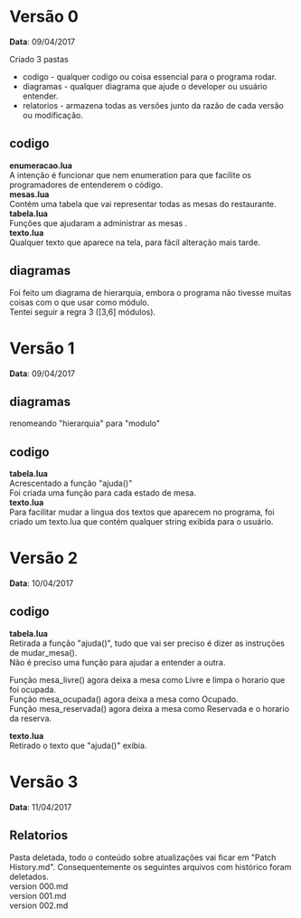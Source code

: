 # Versão 0 #
__Data__: 09/04/2017

Criado 3 pastas
* codigo - qualquer codigo ou coisa essencial para o programa rodar.
* diagramas - qualquer diagrama que ajude o developer ou usuário entender.
* relatorios - armazena todas as versões junto da razão de cada versão ou modificação.

## codigo ##
__enumeracao.lua__    
A intenção é funcionar que nem enumeration para que facilite os programadores de entenderem o código.    
__mesas.lua__  
Contém uma tabela que vai representar todas as mesas do restaurante.    
__tabela.lua__  
Funções que ajudaram a administrar as mesas  .  
__texto.lua__  
Qualquer texto que aparece na tela, para fácil alteração mais tarde.

## diagramas ##
Foi feito um diagrama de hierarquia, embora o programa não tivesse muitas coisas com o que usar como módulo.    
Tentei seguir a regra 3 ([3,6] módulos).

# Versão 1 #
__Data__: 09/04/2017

## diagramas ##
renomeando "hierarquia" para "modulo"

## codigo ##
__tabela.lua__    
Acrescentado a função "ajuda()"    
Foi criada uma função para cada estado de mesa.  
__texto.lua__  
Para facilitar mudar a lingua dos textos que aparecem no programa, foi criado um texto.lua que contém qualquer string exibida para o usuário.

# Versão 2 #
__Data__: 10/04/2017

## codigo ##
__tabela.lua__    
Retirada a função "ajuda()", tudo que vai ser preciso é dizer as instruções de mudar_mesa().    
Não é preciso uma função para ajudar a entender a outra.

Função mesa_livre() agora deixa a mesa como Livre e limpa o horario que foi ocupada.  
Função mesa_ocupada() agora deixa a mesa como Ocupado.  
Função mesa_reservada() agora deixa a mesa como Reservada e o horario da reserva.  

__texto.lua__  
Retirado o texto que "ajuda()" exibia.

# Versão 3 #
__Data__: 11/04/2017

## Relatorios ##
Pasta deletada, todo o conteúdo sobre atualizações vai ficar em "Patch History.md". Consequentemente os seguintes arquivos com histórico foram deletados.  
version 000.md  
version 001.md  
version 002.md  

